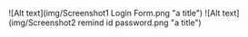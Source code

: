 ![Alt text](img/Screenshot1 Login Form.png "a title")
![Alt text](img/Screenshot2 remind id password.png "a title")